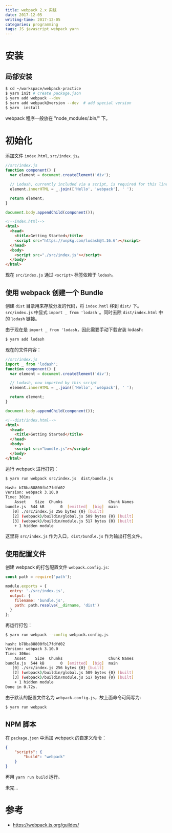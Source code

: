 ```yaml
---
title: webpack 2.x 实践
date: 2017-12-05
writing-time: 2017-12-05
categories: programming
tags: JS javascript webpack yarn
---
```


# 安装

## 局部安装

```bash
$ cd ~/workspace/webpack-practice
$ yarn init # create package.json
$ yarn add webpack --dev
$ yarn add webpack@version --dev  # add special version
$ yarn  install
```

webpack 程序一般放在 "node_modules/.bin/" 下。


# 初始化

添加文件 `index.html`, `src/index.js`。

```javascript
//src/index.js
function component() {
  var element = document.createElement('div');

  // Lodash, currently included via a script, is required for this line to work
  element.innerHTML = _.join(['Hello', 'webpack'], ' ');

  return element;
}

document.body.appendChild(component());
```

```html
<!--index.html-->
<html>
  <head>
    <title>Getting Started</title>
    <script src="https://unpkg.com/lodash@4.16.6"></script>
  </head>
  <body>
    <script src="./src/index.js"></script>
  </body>
</html>
```

现在 `src/index.js` 通过 `<script>` 标签依赖于 `lodash`。

## 使用 webpack 创建一个 Bundle

创建 `dist` 目录用来存放分发的代码，将 `index.hmtl` 移到 `dist/` 下。`src/index.js` 中显式 `import _ from 'lodash'`。同时去除 `dist/index.html` 中的 `lodash` 链接。

由于现在是 `import _ from 'lodash`，因此需要手动下载安装 lodash:

```bash
$ yarn add lodash
```

现在的文件内容：

```javascript
//src/index.js
import _ from 'lodash';
function component() {
  var element = document.createElement('div');

  // Lodash, now imported by this script
  element.innerHTML = _.join(['Hello', 'webpack'], ' ');

  return element;
}

document.body.appendChild(component());
```

```html
<!--dist/index.html-->
<html>
  <head>
    <title>Getting Started</title>
  </head>
  <body>
    <script src="bundle.js"></script>
  </body>
</html>
```

运行 webpack 进行打包：

```bash
$ yarn run webpack src/index.js  dist/bundle.js

Hash: b78ba88800fb17fdfd02
Version: webpack 3.10.0
Time: 301ms
    Asset    Size  Chunks                    Chunk Names
bundle.js  544 kB       0  [emitted]  [big]  main
   [0] ./src/index.js 256 bytes {0} [built]
   [2] (webpack)/buildin/global.js 509 bytes {0} [built]
   [3] (webpack)/buildin/module.js 517 bytes {0} [built]
    + 1 hidden module
```

这里将 `src/index.js` 作为入口，`dist/bundle.js` 作为输出打包文件。

## 使用配置文件

创建 webpack 的打包配置文件 `webpack.config.js`:

```javascript
const path = require('path');

module.exports = {
  entry: './src/index.js',
  output: {
    filename: 'bundle.js',
    path: path.resolve(__dirname, 'dist')
  }
};
```

再运行打包：

```bash
$ yarn run webpack --config webpack.config.js

hash: b78ba88800fb17fdfd02
Version: webpack 3.10.0
Time: 306ms
    Asset    Size  Chunks                    Chunk Names
bundle.js  544 kB       0  [emitted]  [big]  main
   [0] ./src/index.js 256 bytes {0} [built]
   [2] (webpack)/buildin/global.js 509 bytes {0} [built]
   [3] (webpack)/buildin/module.js 517 bytes {0} [built]
    + 1 hidden module
Done in 0.72s.
```

由于默认的配置文件名为 `webpack.config.js`，故上面命令可简写为:

```bash
$ yarn run webpack
```

## NPM 脚本

在 `package.json` 中添加 webpack 的自定义命令：

```json
{
    "scripts": {
        "build": "webpack"
    }
}
```

再用 `yarn run build` 运行。


未完...


# 参考

+ https://webpack.js.org/guildes/
